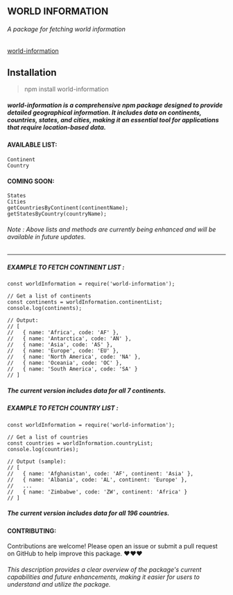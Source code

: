## WORLD INFORMATION

###### A package for fetching world information

[world-information](https://www.npmjs.com/package/world-information/v/0.0.1 "world-information")

## Installation

> npm install world-information

##### world-information is a comprehensive npm package designed to provide detailed geographical information. It includes data on continents, countries, states, and cities, making it an essential tool for applications that require location-based data.

####  AVAILABLE LIST:

	Continent
	Country

#### COMING SOON:

	States
	Cities
	getCountriesByContinent(continentName);
	getStatesByCountry(countryName);

###### Note : Above lists and methods are currently being enhanced and will be available in future updates.

-------------------------------------------------------------------------------------------------

##### EXAMPLE TO FETCH CONTINENT LIST :

    const worldInformation = require('world-information');
    
    // Get a list of continents
    const continents = worldInformation.continentList;
    console.log(continents);
    
    // Output:
    // [
    //   { name: 'Africa', code: 'AF' },
    //   { name: 'Antarctica', code: 'AN' },
    //   { name: 'Asia', code: 'AS' },
    //   { name: 'Europe', code: 'EU' },
    //   { name: 'North America', code: 'NA' },
    //   { name: 'Oceania', code: 'OC' },
    //   { name: 'South America', code: 'SA' }
    // ]

##### The current version includes data for all 7 continents.

##### EXAMPLE TO FETCH COUNTRY LIST :

    const worldInformation = require('world-information');
        
    // Get a list of countries
    const countries = worldInformation.countryList;
    console.log(countries);
    
    // Output (sample):
    // [
    //   { name: 'Afghanistan', code: 'AF', continent: 'Asia' },
    //   { name: 'Albania', code: 'AL', continent: 'Europe' },
    //   ...
    //   { name: 'Zimbabwe', code: 'ZW', continent: 'Africa' }
    // ]

##### The current version includes data for all 196 countries.

#### CONTRIBUTING:

Contributions are welcome! Please open an issue or submit a pull request on GitHub to help improve this package. &hearts;&hearts;&hearts;

###### This description provides a clear overview of the package's current capabilities and future enhancements, making it easier for users to understand and utilize the package.